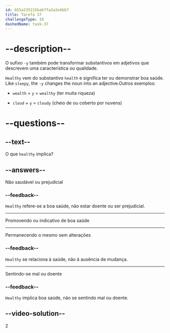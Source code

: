 ```yaml
---
id: 655a235215bab7fa2a2e4bb7
title: Tarefa 37
challengeType: 19
dashedName: task-37
---
```


# --description--

O sufixo `-y` também pode transformar substantivos em adjetivos que descrevem uma característica ou qualidade.

`Healthy` vem do substantivo `health` e significa ter ou demonstrar boa saúde. Like `sleepy`, the `-y` changes the noun into an adjective.Outros exemplos:

- `wealth` + `y` = `wealthy` (ter muita riqueza)

- `cloud` + `y` = `cloudy` (cheio de ou coberto por nuvens)

# --questions--

## --text--

O que `healthy` implica?

## --answers--

Não saudável ou prejudicial

### --feedback--

`Healthy` refere-se a boa saúde, não estar doente ou ser prejudicial.

---

Promovendo ou indicativo de boa saúde

---

Permanecendo o mesmo sem alterações

### --feedback--

`Healthy` se relaciona à saúde, não à ausência de mudança.

---

Sentindo-se mal ou doente

### --feedback--

`Healthy` implica boa saúde, não se sentindo mal ou doente.

## --video-solution--

2
